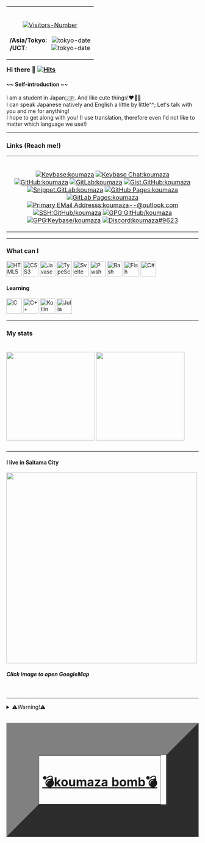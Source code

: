 <table align="right" border="0">
<td colspan=0 align="center">

<br/>[![Visitors-Number](https://visitor-badge.glitch.me/badge?page_id=koumaza.visitor-badge)](https://visitor-badge.glitch.me)<br/><br/>
__/Asia/Tokyo__: &nbsp; ![tokyo-date](https://badgen.net/https/cal-badge-icd0onfvrxx6.runkit.sh/Asia/Tokyo?color=black)<br/>
__/UCT__: &nbsp;&nbsp;&nbsp;&nbsp;&nbsp;&nbsp;&nbsp;&nbsp;&nbsp;&nbsp;&nbsp;&nbsp;&nbsp; ![tokyo-date](https://badgen.net/https/cal-badge-icd0onfvrxx6.runkit.sh/UTC?color=black)<br/>
</td></table>

### Hi there 👋  [![Hits](https://hits.seeyoufarm.com/api/count/incr/badge.svg?url=https%3A%2F%2Fgithub.com%2Fkoumaza&count_bg=%230050FF&title_bg=%23555555&icon=googlemaps.svg&icon_color=%23FFFFFF&title=Hits+%2F+koumaza&edge_flat=true)](https://hits.seeyoufarm.com)

#### ~~ Self-introduction ~~
I am a student in Japan🇯🇵.
And like cute things!❤🤣🤩<br>
I can speak Japanese natively and English a little by little^^;
Let's talk with you and me for anything!<br>
I hope to get along with you! (I use translation, therefore even I'd not like to matter which language we use!)

---

### Links (Reach me!)

<table align="center" border="0">
<tr><td colspan=0 align="center"><br>

[![Keybase:koumaza](https://img.shields.io/badge/Keybase-koumaza-brightgreen?style=flat-square&logo=keybase)](https://keybase.io/koumaza)
[![Keybase Chat:koumaza](https://img.shields.io/badge/Keybase%20Chat-koumaza-blue?style=flat-square&logo=keybase)](https://keybase.io/koumaza/chat)
[![GitHub:koumaza](https://img.shields.io/badge/GitHub-koumaza-f06?style=flat-square&logo=GitHub)](https://github.com/koumaza)
[![GitLab:koumaza](https://img.shields.io/badge/GitLab-koumaza-fa6?style=flat-square&logo=GitLab)](https://gitlab.com/koumaza)
[![Gist.GitHub:koumaza](https://img.shields.io/badge/Gist%20GitHub-koumaza-f64?style=flat-square&logo=GitHub)](https://gist.github.com/koumaza)
[![Snippet.GitLab:koumaza](https://img.shields.io/badge/GitLab%20Snippets-koumaza-fa3?style=flat-square&logo=GitLab)](https://gitlab.com/users/koumaza/snippets)
[![GitHub Pages:koumaza](https://img.shields.io/badge/GitHub%20Pages-koumaza-f7b?style=flat-square&logo=GitHub)](https://koumaza.github.io)
[![GitLab Pages:koumaza](https://img.shields.io/badge/GitLab%20Pages-koumaza-7fb?style=flat-square&logo=GitLab)](https://koumaza.gitlab.io)
[![Primary EMail Addresss:koumaza--@outlook.com](https://img.shields.io/badge/Primary-koumaza----@outlook.com-green?style=flat-square&logo=microsoft%20outlook)](mailto://koumaza--@outlook.com)
[![SSH:GitHub/koumaza](https://img.shields.io/badge/SSH--GitHub-koumaza.keys-red?style=flat-square&logo=GitHub)](https://github.com/koumaza.keys)
[![GPG:GitHub/koumaza](https://img.shields.io/badge/GPG--GitHub-koumaza/gpg_keys-red?style=flat-square&logo=GitHub)](https://api.github.com/users/koumaza/gpg_keys)
[![GPG:Keybase/koumaza](https://img.shields.io/badge/GPG--Keybase-koumaza/pgp_keys.asc-red?style=flat-square&logo=keybase)](https://keybase.io/koumaza/pgp_keys.asc)
[![Discord:koumaza#9623](https://img.shields.io/badge/Discord-koumaza%239623-purple?style=flat-square&logo=discord)](https://canary.discord.com/channels/@me/418430050291941406)

</td></tr></table>

---

### What can I
<img alt="HTML5" height=40rem width=40rem src="https://api.iconify.design/logos:html-5.svg?download=false&box=true&inline=false&height=auto"/> <img alt="CSS3" height=40rem width=40rem src="https://api.iconify.design/logos:css-3.svg?download=false&box=true&inline=false&height=auto"/> <img alt="Javascript" height=40rem width=40rem src="https://api.iconify.design/grommet-icons:js.svg?download=false&box=true&inline=false&height=auto"/> <img alt="TypeScript" height=40rem width=40rem src="https://api.iconify.design/logos:typescript-icon.svg?download=false&box=true&inline=false&height=auto"/> <img alt="Svelte" height=40rem width=40rem src="https://api.iconify.design/logos:svelte-icon.svg?download=false&box=true&inline=false&height=auto"/> <img alt="Pwsh" height=40rem width=40rem src="https://api.iconify.design/vscode-icons:file-type-powershell.svg?download=false&box=true&inline=false&height=auto"/> <img alt="Bash" height=40rem width=40rem src="https://api.iconify.design/logos:bash-icon.svg?download=false&box=true&inline=false&height=auto"/> <img alt="Fish" height=40rem width=40rem src="https://avatars.githubusercontent.com/u/1828073"/> <img alt="C#" height=40rem width=40rem src="https://api.iconify.design/logos:c-sharp.svg?download=false&box=true&inline=false&height=auto"/>

#### Learning
<img alt="C" height=40rem width=40rem src="https://api.iconify.design/logos:c.svg?download=false&box=true&inline=false&height=auto"/> <img alt="C++" height=40rem width=40rem src="https://api.iconify.design/logos:c-plusplus.svg?download=false&box=true&inline=false&height=auto"/> <img alt="Kotlin" height=40rem width=40rem src="https://api.iconify.design/logos:kotlin.svg?download=false&box=true&inline=false&height=auto"/> <img alt="Julia" height=40rem width=40rem src="https://api.iconify.design/vscode-icons:file-type-julia.svg?download=false&box=true&inline=false&height=auto"/>

---

### My stats

<h1>

<a href="https://github.com/anuraghazra/github-readme-stats"><img align="left" height="232rem" src="https://github-readme-stats.vercel.app/api/top-langs/?username=koumaza&theme=radical" /></a>
<a href="https://github.com/anuraghazra/github-readme-stats"><img align="center" height="232rem" src="https://github-readme-stats.vercel.app/api?username=koumaza&count_private=true?username=anuraghazra&show_icons=true&theme=radical" /></a>

</h1>

---

#### I live in Saitama City
<a href="https://www.google.com/maps/place/Saitama"><img align="center" height="500rem" src="https://user-images.githubusercontent.com/44153315/98898344-c2918600-24f0-11eb-93d9-ed8029ae184e.png" /></a>

##### Click image to open GoogleMap


<br>


---
<details><summary>⚠️Warning!⚠️<br><br><ins><table align="center" border="85"><tr><td colspan=0 align="center"><h1>💣<ins>koumaza</ins> <ins>bomb</ins>💣</h1></td></tr></table></ins></summary>

<table align="center" border="-200"><tr><td colspan=0 align="center">
Are you sure?

| [_Yes_](https://github.com/koumaza/koumaza/blob/master/Bom.md) | __No__ |
| --- |----|
</table></tr></td>

<ins><table align="center" border="0"><tr><td colspan=0 align="center"><h1>💣💣💣<ins>Unlimited</ins> <ins>bomb</ins>💣💣💣</h1></td></tr></ins>
<tr><td colspan=0 align="center"><a href="https://google.com">Enter</a></td></tr>
</table>
</details>
